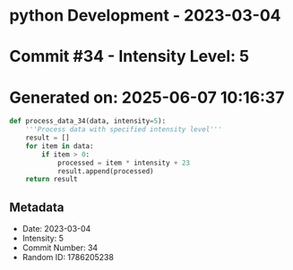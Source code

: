 ﻿# python Development - 2023-03-04
# Commit #34 - Intensity Level: 5
# Generated on: 2025-06-07 10:16:37
```python
def process_data_34(data, intensity=5):
    '''Process data with specified intensity level'''
    result = []
    for item in data:
        if item > 0:
            processed = item * intensity + 23
            result.append(processed)
    return result
```
## Metadata
- Date: 2023-03-04
- Intensity: 5
- Commit Number: 34
- Random ID: 1786205238
